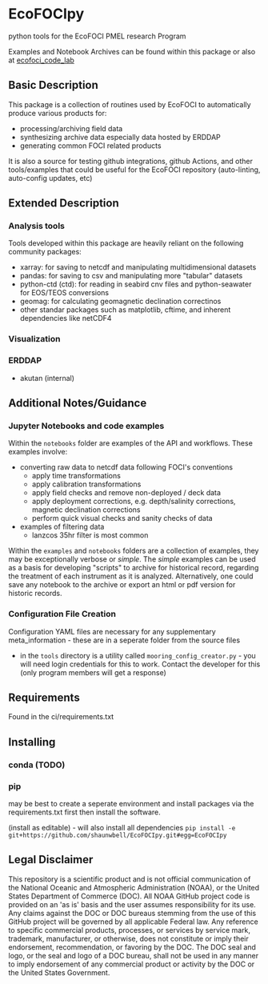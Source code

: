 # EcoFOCIpy
python tools for the EcoFOCI PMEL research Program

Examples and Notebook Archives can be found within this package or also at [ecofoci_code_lab](https://noaa-pmel.github.io/ecofoci_code_lab/content/code_gallery/EcoFOCIpy.html)

## Basic Description

This package is a collection of routines used by EcoFOCI to automatically produce various products for:

* processing/archiving field data
* synthesizing archive data especially data hosted by ERDDAP
* generating common FOCI related products

It is also a source for testing github integrations, github Actions, and other tools/examples that could be useful for the EcoFOCI repository (auto-linting, auto-config updates, etc)

## Extended Description

### Analysis tools

Tools developed within this package are heavily reliant on the following community packages:
- xarray: for saving to netcdf and manipulating multidimensional datasets
- pandas: for saving to csv and manipulating more "tabular" datasets
- python-ctd (ctd): for reading in seabird cnv files and python-seawater for EOS/TEOS conversions
- geomag: for calculating geomagnetic declination correctinos
- other standar packages such as matplotlib, cftime, and inherent dependencies like netCDF4

### Visualization

### ERDDAP

* akutan (internal)

## Additional Notes/Guidance

### Jupyter Notebooks and code examples

Within the `notebooks` folder are examples of the API and workflows.  These examples involve:

- converting raw data to netcdf data following FOCI's conventions
  + apply time transformations
  + apply calibration transformations
  + apply field checks and remove non-deployed / deck data
  + apply deployment corrections, e.g. depth/salinity corrections, magnetic declination corrections
  + perform quick visual checks and sanity checks of data
- examples of filtering data
  + lanzcos 35hr filter is most common

Within the `examples` and `notebooks` folders are a collection of examples, they may be exceptionally verbose or _simple_.  The _simple_ examples can be used as a basis for developing "scripts" to archive for historical record, regarding the treatment of each instrument as it is analyzed.  Alternatively, one could save any notebook to the archive or export an html or pdf version for historic records.

### Configuration File Creation

Configuration YAML files are necessary for any supplementary meta_information - these are in a seperate folder from the source files

* in the `tools` directory is a utility called `mooring_config_creator.py` - you will need login credentials for this to work.  Contact the developer for this (only program members will get a response)

## Requirements

Found in the ci/requirements.txt

## Installing

### conda (TODO)

### pip

may be best to create a seperate environment and install packages via the requirements.txt first then install the software.

(install as editable) - will also install all dependencies
`pip install -e git+https://github.com/shaunwbell/EcoFOCIpy.git#egg=EcoFOCIpy`

## Legal Disclaimer

This repository is a scientific product and is not official communication of the National Oceanic and Atmospheric Administration (NOAA), or the United States Department of Commerce (DOC).
All NOAA GitHub project code is provided on an 'as is' basis and the user assumes responsibility for its use.
Any claims against the DOC or DOC bureaus stemming from the use of this GitHub project will be governed by all applicable Federal law.
Any reference to specific commercial products, processes, or services by service mark, trademark, manufacturer, or otherwise, does not constitute or imply their endorsement, recommendation, or favoring by the DOC.
The DOC seal and logo, or the seal and logo of a DOC bureau, shall not be used in any manner to imply endorsement of any commercial product or activity by the DOC or the United States Government.
